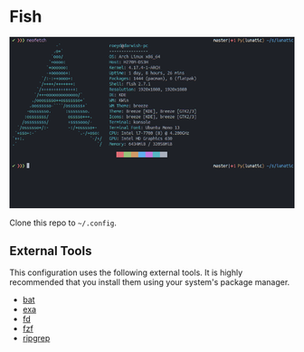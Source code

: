 # Fish

![Screenshot](screenshot.png)

Clone this repo to `~/.config`.

## External Tools

This configuration uses the following external tools. It is highly recommended that you install them
using your system's package manager.

* [bat](https://github.com/sharkdp/bat)
* [exa](https://github.com/ogham/exa)
* [fd](https://github.com/sharkdp/fd)
* [fzf](https://github.com/junegunn/fzf)
* [ripgrep](https://github.com/BurntSushi/ripgrep)
